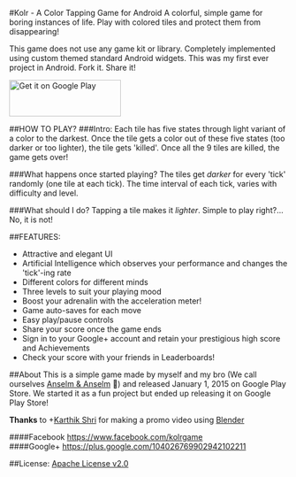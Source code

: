 #Kolr - A Color Tapping Game for Android
A colorful, simple game for boring instances of life. Play with colored tiles and protect them from disappearing!

This game does not use any game kit or library. Completely implemented using custom themed standard Android widgets. This was my first ever project in Android. Fork it. Share it!

  <a href="https://play.google.com/store/apps/details?id=com.blogspot.merbinjanselm.kolr&utm_source=global_co&utm_medium=prtnr&utm_content=Mar2515&utm_campaign=PartBadge&pcampaignid=MKT-AC-global-none-all-co-pr-py-PartBadges-Oct1515-1"><img width="202" height="66" alt="Get it on Google Play" src="https://play.google.com/intl/en_us/badges/images/apps/en-play-badge-border.png" /></a>
  
##HOW TO PLAY?
###Intro:
Each tile has five states through light variant of a color to the darkest. Once the tile gets a color out of these five states (too darker or too lighter), the tile gets 'killed'. Once all the 9 tiles are killed, the game gets over!

###What happens once started playing?
The tiles get *darker* for every 'tick' randomly (one tile at each tick). The time interval of each tick, varies with difficulty and level.

###What should I do?
Tapping a tile makes it *lighter*. Simple to play right?... No, it is not!

##FEATURES:
 - Attractive and elegant UI
 - Artificial Intelligence which observes your performance and changes the 'tick'-ing rate
 - Different colors for different minds
 - Three levels to suit your playing mood
 - Boost your adrenalin with the acceleration meter!
 - Game auto-saves for each move
 - Easy play/pause controls
 - Share your score once the game ends
 - Sign in to your Google+ account and retain your prestigious high score and Achievements
 - Check your score with your friends in Leaderboards!

##About
 This is a simple game made by myself and my bro (We call ourselves [Anselm & Anselm](http://anselmbros.blogspot.in/") :grimacing:) and released January 1, 2015 on Google Play Store. We started it as a fun project but ended up releasing it on Google Play Store!
 
**Thanks** to +[Karthik Shri](https://plus.google.com/111993829184766919523) for making a promo video using [Blender](http://blender.org)

####Facebook
   https://www.facebook.com/kolrgame</br>
####Google+
   https://plus.google.com/104026769902942102211</br>

##License:
[Apache License v2.0](https://github.com/anselm94/kolr-android/blob/master/LICENSE.txt)
